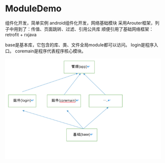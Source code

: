 # ModuleDemo
组件化开发，简单实例
android组件化开发，网络基础模块
采用Arouter框架，列子中用到了：传值、页面跳转、过滤、引用公共库
顺便引用了基础网络框架：retrofit + rxjava

base是基本库，它包含的库、类、文件全局module都可以访问。
login是程序入口。
coremain是程序代表程序核心模块。

![Aaron Swartz](https://github.com/ALiSir/ModuleDemo/raw/8974ab0887925096ba5d7f3b15ebc87a14a2476e/app/src/main/res/mipmap-xxhdpi/show.png)

